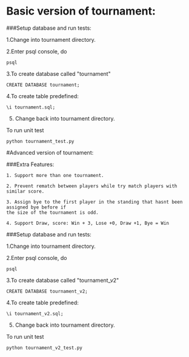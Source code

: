 # Basic version of tournament:

###Setup database and run tests:

1.Change into tournament directory.

2.Enter psql console, do

```
psql
```

3.To create database called "tournament"

```
CREATE DATABASE tournament;
```

4.To create table predefined:

```
\i tournament.sql;
```

5. Change back into tournament directory.

To run unit test

```
python tournament_test.py
```




#Advanced version of tournament:

###Extra Features:
```
1. Support more than one tournament.

2. Prevent rematch between players while try match players with similar score.

3. Assign bye to the first player in the standing that hasnt been assigned bye before if
the size of the tournament is odd.

4. Support Draw, score: Win + 3, Lose +0, Draw +1, Bye = Win
```


###Setup database and run tests:

1.Change into tournament directory.

2.Enter psql console, do

```
psql
```

3.To create database called "tournament_v2"

```
CREATE DATABASE tournament_v2;
```

4.To create table predefined:

```
\i tournament_v2.sql;
```

5. Change back into tournament directory.

To run unit test

```
python tournament_v2_test.py
```

